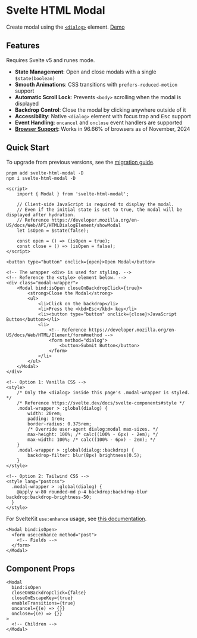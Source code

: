 # Svelte HTML Modal

Create modal using the [`<dialog>`] element. [Demo]

[`<dialog>`]: https://developer.mozilla.org/en-US/docs/Web/API/HTMLDialogElement
[demo]: https://svelte.dev/repl/7ffaea50f0c0466ea2b4be8e0aee20dd?version=5.2.7

## Features

Requires Svelte v5 and runes mode.

- **State Management**: Open and close modals with a single `$state(boolean)`
- **Smooth Animations**: CSS transitions with `prefers-reduced-motion` support
- **Automatic Scroll Lock**: Prevents `<body>` scrolling when the modal is displayed
- **Backdrop Control**: Close the modal by clicking anywhere outside of it
- **Accessibility**: Native `<dialog>` element with focus trap and <kbd>Esc</kbd> support
- **Event Handling**: `oncancel` and `onclose` event handlers are supported
- **[Browser Support]**: Works in 96.66% of browsers as of November, 2024

[Browser Support]: https://caniuse.com/dialog

## Quick Start

To upgrade from previous versions, see the [migration guide](/docs/migration.md).

```shell
pnpm add svelte-html-modal -D
npm i svelte-html-modal -D
```

```svelte
<script>
	import { Modal } from 'svelte-html-modal';

	// Client-side JavaScript is required to display the modal.
	// Even if the initial state is set to true, the modal will be displayed after hydration.
	// Reference https://developer.mozilla.org/en-US/docs/Web/API/HTMLDialogElement/showModal
	let isOpen = $state(false);

	const open = () => (isOpen = true);
	const close = () => (isOpen = false);
</script>

<button type="button" onclick={open}>Open Modal</button>

<!-- The wrapper <div> is used for styling. -->
<!-- Reference the <style> element below. -->
<div class="modal-wrapper">
	<Modal bind:isOpen closeOnBackdropClick={true}>
		<strong>Close the Modal</strong>
		<ul>
			<li>Click on the backdrop</li>
			<li>Press the <kbd>Esc</kbd> key</li>
			<li><button type="button" onclick={close}>JavaScript Button</button></li>
			<li>
				<!-- Reference https://developer.mozilla.org/en-US/docs/Web/HTML/Element/form#method -->
				<form method="dialog">
					<button>Submit Button</button>
				</form>
			</li>
		</ul>
	</Modal>
</div>

<!-- Option 1: Vanilla CSS -->
<style>
	/* Only the <dialog> inside this page's .modal-wrapper is styled. */
	/* Reference https://svelte.dev/docs/svelte-components#style */
	.modal-wrapper > :global(dialog) {
		width: 20rem;
		padding: 1rem;
		border-radius: 0.375rem;
		/* Override user-agent dialog:modal max-sizes. */
		max-height: 100%; /* calc((100% - 6px) - 2em); */
		max-width: 100%; /* calc((100% - 6px) - 2em); */
	}
	.modal-wrapper > :global(dialog::backdrop) {
		backdrop-filter: blur(8px) brightness(0.5);
	}
</style>

<!-- Option 2: Tailwind CSS -->
<style lang="postcss">
  .modal-wrapper > :global(dialog) {
    @apply w-80 rounded-md p-4 backdrop:backdrop-blur backdrop:backdrop-brightness-50;
  }
</style>
```

For SvelteKit `use:enhance` usage, see [this documentation](/docs/form.md).

```svelte
<Modal bind:isOpen>
  <form use:enhance method="post">
    <!-- Fields -->
  </form>
</Modal>
```

## Component Props

```svelte
<Modal
  bind:isOpen
  closeOnBackdropClick={false}
  closeOnEscapeKey={true}
  enableTransitions={true}
  oncancel={(e) => {}}
  onclose={(e) => {}}
>
  <!-- Children -->
</Modal>
```
